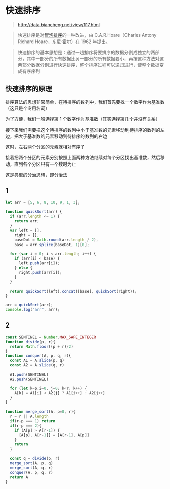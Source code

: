 # 快速排序

> http://data.biancheng.net/view/117.html

> 快速排序是对[冒泡排序](http://data.biancheng.net/view/70.html)的一种改进，由 C.A.R.Hoare（Charles Antony Richard Hoare，东尼·霍尔）在 1962 年提出。

> 快速排序的基本思想是：通过一趟排序将要排序的数据分割成独立的两部分，其中一部分的所有数据比另一部分的所有数据要小，再按这种方法对这两部分数据分别进行快速排序，整个排序过程可以递归进行，使整个数据变成有序序列

## 快速排序的原理

排序算法的思想非常简单，在待排序的数列中，我们首先要找一个数字作为基准数（这只是个专用名词）

为了方便，我们一般选择第 1 个数字作为基准数（其实选择第几个并没有关系）

接下来我们需要把这个待排序的数列中小于基准数的元素移动到待排序的数列的左边，把大于基准数的元素移动到待排序的数列的右边

这时，左右两个分区的元素就相对有序了

接着把两个分区的元素分别按照上面两种方法继续对每个分区找出基准数，然后移动，直到各个分区只有一个数时为止

这是典型的分治思想，即分治法

## 1

```js
let arr = [5, 6, 8, 10, 9, 1, 3];

function quickSort(arr) {
  if (arr.length <= 1) {
    return arr;
  }
  var left = [],
    right = [],
    baseDot = Math.round(arr.length / 2),
    base = arr.splice(baseDot, 1)[0];

  for (var i = 0; i < arr.length; i++) {
    if (arr[i] < base) {
      left.push(arr[i]);
    } else {
      right.push(arr[i]);
    }
  }

  return quickSort(left).concat([base], quickSort(right));
}

arr = quickSort(arr);
console.log("arr", arr);
```

## 2

```js
const SENTINEL = Number.MAX_SAFE_INTEGER
function divide(p, r){
  return Math.floor((p + r)/2)
}
function conquer(A, p, q, r){
  const A1 = A.slice(p, q)
  const A2 = A.slice(q, r)

  A1.push(SENTINEL)
  A2.push(SENTINEL)

  for (let k=p,i=0, j=0; k<r; k++) {
    A[k] = A1[i] < A2[j] ? A1[i++] : A2[j++]
  }
}

function merge_sort(A, p=0, r){
  r = r || A.length
  if(r-p === 1) return
  if(r-p === 2){
    if (A[p] > A[r-1]) {
      [A[p], A[r-1]] = [A[r-1], A[p]]
    }
    return
  }

  const q = divide(p, r)
  merge_sort(A, p, q)
  merge_sort(A, q, r)
  conquer(A, p, q, r)
  return A
}
```

